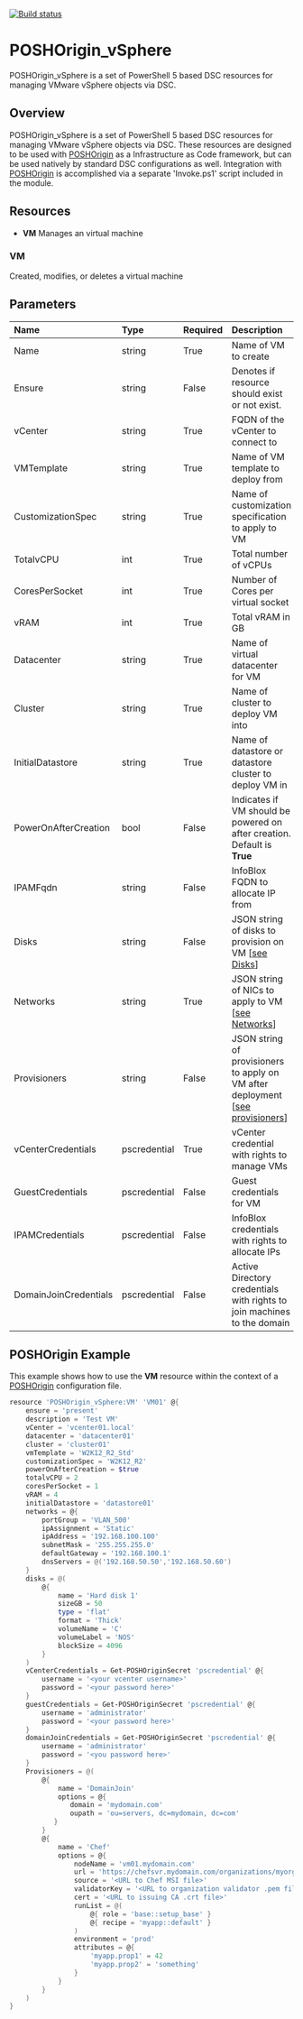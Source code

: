 [![Build status](https://ci.appveyor.com/api/projects/status/trhenhq5sll9jca1?svg=true)](https://ci.appveyor.com/project/devblackops/poshorigin-vsphere)

# POSHOrigin_vSphere
POSHOrigin_vSphere is a set of PowerShell 5 based DSC resources for managing VMware vSphere objects via DSC.

## Overview
POSHOrigin_vSphere is a set of PowerShell 5 based DSC resources for managing VMware vSphere objects via DSC. These resources are designed to be used with [POSHOrigin](https://github.com/devblackops/POSHOrigin) as a Infrastructure as Code framework, but can be used natively by standard DSC configurations as well. Integration with [POSHOrigin](https://github.com/devblackops/POSHOrigin) is accomplished via a separate 'Invoke.ps1' script included in the module.

## Resources
* **VM** Manages an virtual machine

### VM

Created, modifies, or deletes a virtual machine

Parameters
----------

| Name                  | Type         | Required | Description
| :---------------------|:-------------|:---------|:-----------|
| Name                  | string       | True     | Name of VM to create
| Ensure                | string       | False    | Denotes if resource should exist or not exist.
| vCenter               | string       | True     | FQDN of the vCenter to connect to
| VMTemplate            | string       | True     | Name of VM template to deploy from
| CustomizationSpec     | string       | True     | Name of customization specification to apply to VM
| TotalvCPU             | int          | True     | Total number of vCPUs
| CoresPerSocket        | int          | True     | Number of Cores per virtual socket
| vRAM                  | int          | True     | Total vRAM in GB
| Datacenter            | string       | True     | Name of virtual datacenter for VM
| Cluster               | string       | True     | Name of cluster to deploy VM into
| InitialDatastore      | string       | True     | Name of datastore or datastore cluster to deploy VM in
| PowerOnAfterCreation  | bool         | False    | Indicates if VM should be powered on after creation. Default is **True**
| IPAMFqdn              | string       | False    | InfoBlox FQDN to allocate IP from
| Disks                 | string       | False    | JSON string of disks to provision on VM [[see Disks](https://github.com/devblackops/POSHOrigin/wiki/vSphere:VM#disks)]
| Networks              | string       | True     | JSON string of NICs to apply to VM [[see Networks](https://github.com/devblackops/POSHOrigin/wiki/vSphere:VM#networks)]
| Provisioners          | string       | False    | JSON string of provisioners to apply on VM after deployment [[see provisioners](https://github.com/devblackops/POSHOrigin/wiki/vSphere:VM#provisioners)]
| vCenterCredentials    | pscredential | True     | vCenter credential with rights to manage VMs
| GuestCredentials      | pscredential | False    | Guest credentials for VM
| IPAMCredentials       | pscredential | False    | InfoBlox credentials with rights to allocate IPs
| DomainJoinCredentials | pscredential | False    | Active Directory credentials with rights to join machines to the domain


## POSHOrigin Example

This example shows how to use the **VM** resource within the context of a [POSHOrigin](https://github.com/devblackops/POSHOrigin) configuration file.

```PowerShell
resource 'POSHOrigin_vSphere:VM' 'VM01' @{
    ensure = 'present'
    description = 'Test VM'
    vCenter = 'vcenter01.local'
    datacenter = 'datacenter01'
    cluster = 'cluster01'
    vmTemplate = 'W2K12_R2_Std'
    customizationSpec = 'W2K12_R2'
    powerOnAfterCreation = $true
    totalvCPU = 2
    coresPerSocket = 1
    vRAM = 4
    initialDatastore = 'datastore01'
    networks = @{
        portGroup = 'VLAN_500'
        ipAssignment = 'Static'
        ipAddress = '192.168.100.100'
        subnetMask = '255.255.255.0'
        defaultGateway = '192.168.100.1'
        dnsServers = @('192.168.50.50','192.168.50.60')
    }
    disks = @(
        @{
            name = 'Hard disk 1'
            sizeGB = 50
            type = 'flat'
            format = 'Thick'
            volumeName = 'C'
            volumeLabel = 'NOS'
            blockSize = 4096
        }
    )
    vCenterCredentials = Get-POSHOriginSecret 'pscredential' @{
        username = '<your vcenter username>'
        password = '<your password here>'
    }
    guestCredentials = Get-POSHOriginSecret 'pscredential' @{
        username = 'administrator'
        password = '<your password here>'
    }
    domainJoinCredentials = Get-POSHOriginSecret 'pscredential' @{
        username = 'administrator'
        password = '<you password here>'
    }
    Provisioners = @(
        @{
            name = 'DomainJoin'
            options = @{
               domain = 'mydomain.com'
               oupath = 'ou=servers, dc=mydomain, dc=com'
           }
        }
        @{
            name = 'Chef'
            options = @{
                nodeName = 'vm01.mydomain.com'
                url = 'https://chefsvr.mydomain.com/organizations/myorg'
                source = '<URL to Chef MSI file>'
                validatorKey = '<URL to organization validator .pem file>'
                cert = '<URL to issuing CA .crt file>'
                runList = @(
                    @{ role = 'base::setup_base' }
                    @{ recipe = 'myapp::default' }
                )
                environment = 'prod'
                attributes = @{
                    'myapp.prop1' = 42
                    'myapp.prop2' = 'something'
                }
            }
        }
    )
}
```